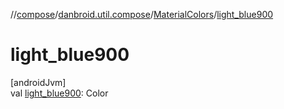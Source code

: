 //[compose](../../../index.md)/[danbroid.util.compose](../index.md)/[MaterialColors](index.md)/[light_blue900](light_blue900.md)

# light_blue900

[androidJvm]\
val [light_blue900](light_blue900.md): Color
